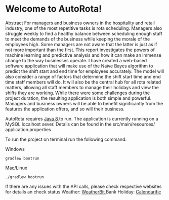 ﻿# Welcome to AutoRota!

Abstract
For managers and business owners in the hospitality and retail industry, one of the most repetitive tasks is rota scheduling. Managers also struggle weekly to find a healthy balance between scheduling enough staff to meet the demands of the business while keeping the morale of the employees high. Some managers are not aware that the latter is just as if not more important than the first. This report investigates the powers of machine learning and predictive analysis and how it can make an immense change to the way businesses operate. I have created a web-based software application that will make use of the Naïve Bayes algorithm to predict the shift start and end time for employees accurately. The model will also consider a range of factors that determine the shift start time and end time staff members will do. It will also be the central hub for all rota related matters, allowing all staff members to manage their holidays and view the shifts they are working. While there were some challenges during the project duration, the resulting application is both simple and powerful. Managers and business owners will be able to benefit significantly from the features the application offers, and so will their business.


AutoRota requires [Java 8 ](https://www.oracle.com/java/technologies/javase-jdk8-downloads.html) to run.
The application is currently running on a MySQL localhost sever. 
Details can be found in the src/main/resources/ application.properties

To run the project on terminal run the following command:

Windows
```
gradlew bootrun
```

Mac/Linux
```
./gradlew bootrun
```

If there are any issues with the API calls, please check respective websites for details an check status
Weather: [WeatherBit ](https://www.weatherbit.io/)
Bank Holiday:  [Calendarific](https://www.weatherbit.io/)
